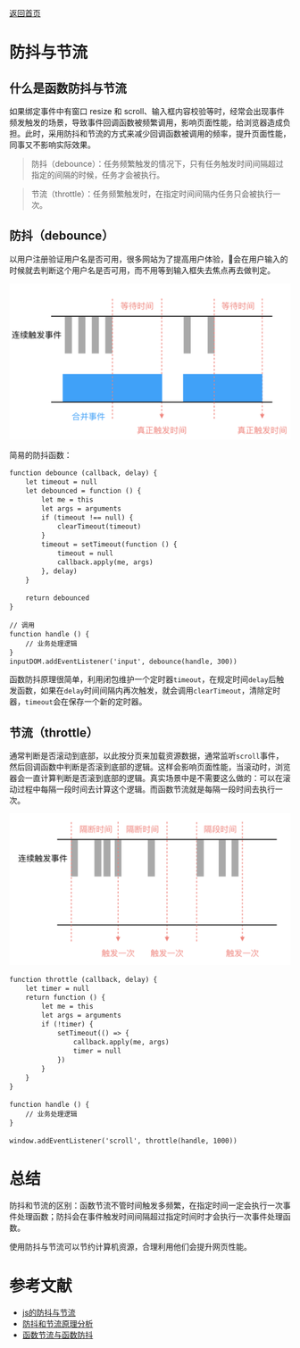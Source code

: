 [返回首页](../../README.md)

# 防抖与节流

## 什么是函数防抖与节流

如果绑定事件中有窗口 resize 和 scroll、输入框内容校验等时，经常会出现事件频发触发的场景，导致事件回调函数被频繁调用，影响页面性能，给浏览器造成负担。此时，采用防抖和节流的方式来减少回调函数被调用的频率，提升页面性能，同事又不影响实际效果。

> 防抖（debounce）：任务频繁触发的情况下，只有任务触发时间间隔超过指定的间隔的时候，任务才会被执行。

> 节流（throttle）：任务频繁触发时，在指定时间间隔内任务只会被执行一次。


## 防抖（debounce）

以用户注册验证用户名是否可用，很多网站为了提高用户体验，会在用户输入的时候就去判断这个用户名是否可用，而不用等到输入框失去焦点再去做判定。

![防抖](./debounce.png)

简易的防抖函数：

```
function debounce (callback, delay) {
    let timeout = null
    let debounced = function () {
        let me = this
        let args = arguments
        if (timeout !== null) {
            clearTimeout(timeout)
        }
        timeout = setTimeout(function () {
            timeout = null
            callback.apply(me, args)
        }, delay)
    }

    return debounced
}

// 调用
function handle () {
    // 业务处理逻辑
}
inputDOM.addEventListener('input', debounce(handle, 300))
```

函数防抖原理很简单，利用闭包维护一个定时器`timeout`，在规定时间`delay`后触发函数，如果在`delay`时间间隔内再次触发，就会调用`clearTimeout`，清除定时器，`timeout`会在保存一个新的定时器。

## 节流（throttle）

通常判断是否滚动到底部，以此按分页来加载资源数据，通常监听`scroll`事件，然后回调函数中判断是否滚到底部的逻辑。这样会影响页面性能，当滚动时，浏览器会一直计算判断是否滚到底部的逻辑。真实场景中是不需要这么做的：可以在滚动过程中每隔一段时间去计算这个逻辑。而函数节流就是每隔一段时间去执行一次。

![节流](./throttle.png)

```
function throttle (callback, delay) {
    let timer = null
    return function () {
        let me = this
        let args = arguments
        if (!timer) {
            setTimeout(() => {
                callback.apply(me, args)
                timer = null
            })
        }
    }
}

function handle () {
    // 业务处理逻辑
}

window.addEventListener('scroll', throttle(handle, 1000))
```

# 总结

防抖和节流的区别：函数节流不管时间触发多频繁，在指定时间一定会执行一次事件处理函数；防抖会在事件触发时间间隔超过指定时间时才会执行一次事件处理函数。

使用防抖与节流可以节约计算机资源，合理利用他们会提升网页性能。

# 参考文献

* [js的防抖与节流](https://mp.weixin.qq.com/s/Vkshf-nEDwo2ODUJhxgzVA)
* [防抖和节流原理分析](https://juejin.im/post/5b7b88d46fb9a019e9767405)
* [函数节流与函数防抖](https://juejin.im/entry/58c0379e44d9040068dc952f)